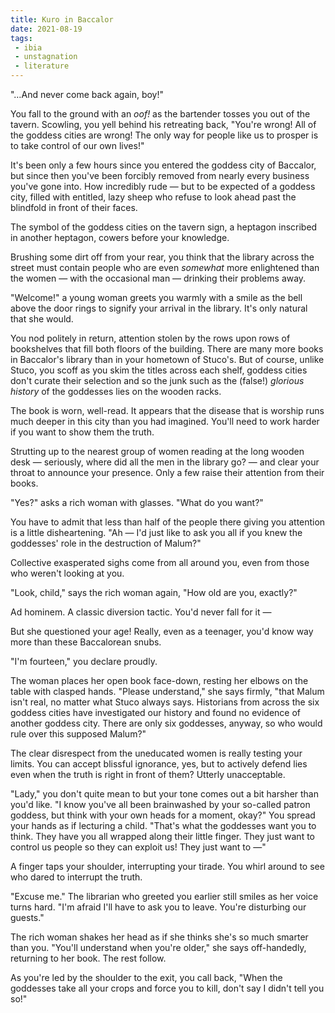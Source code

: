 ```yaml
---
title: Kuro in Baccalor
date: 2021-08-19
tags:
 - ibia
 - unstagnation
 - literature
---
```

"…And never come back again, boy!"

You fall to the ground with an *oof!* as the bartender tosses you out of the tavern. Scowling, you yell behind his retreating back, "You're wrong! All of the goddess cities are wrong! The only way for people like us to prosper is to take control of our own lives!"

It's been only a few hours since you entered the goddess city of Baccalor, but since then you've been forcibly removed from nearly every business you've gone into. How incredibly rude — but to be expected of a goddess city, filled with entitled, lazy sheep who refuse to look ahead past the blindfold in front of their faces.

The symbol of the goddess cities on the tavern sign, a heptagon inscribed in another heptagon, cowers before your knowledge.

Brushing some dirt off from your rear, you think that the library across the street must contain people who are even *somewhat* more enlightened than the women — with the occasional man — drinking their problems away.

"Welcome!" a young woman greets you warmly with a smile as the bell above the door rings to signify your arrival in the library. It's only natural that she would.

You nod politely in return, attention stolen by the rows upon rows of bookshelves that fill both floors of the building. There are many more books in Baccalor's library than in your hometown of Stuco's. But of course, unlike Stuco, you scoff as you skim the titles across each shelf, goddess cities don't curate their selection and so the junk such as the (false!) *glorious history* of the goddesses lies on the wooden racks.

The book is worn, well-read. It appears that the disease that is worship runs much deeper in this city than you had imagined. You'll need to work harder if you want to show them the truth.

Strutting up to the nearest group of women reading at the long wooden desk — seriously, where did all the men in the library go? — and clear your throat to announce your presence. Only a few raise their attention from their books.

"Yes?" asks a rich woman with glasses. "What do you want?"

You have to admit that less than half of the people there giving you attention is a little disheartening. "Ah — I'd just like to ask you all if you knew the goddesses' role in the destruction of Malum?"

Collective exasperated sighs come from all around you, even from those who weren't looking at you.

"Look, child," says the rich woman again, "How old are you, exactly?"

Ad hominem. A classic diversion tactic. You'd never fall for it —

But she questioned your age! Really, even as a teenager, you'd know way more than these Baccalorean snubs.

"I'm fourteen," you declare proudly.

The woman places her open book face-down, resting her elbows on the table with clasped hands. "Please understand," she says firmly, "that Malum isn't real, no matter what Stuco always says. Historians from across the six goddess cities have investigated our history and found no evidence of another goddess city. There are only six goddesses, anyway, so who would rule over this supposed Malum?"

The clear disrespect from the uneducated women is really testing your limits. You can accept blissful ignorance, yes, but to actively defend lies even when the truth is right in front of them? Utterly unacceptable.

"Lady," you don't quite mean to but your tone comes out a bit harsher than you'd like. "I know you've all been brainwashed by your so-called patron goddess, but think with your own heads for a moment, okay?" You spread your hands as if lecturing a child. "That's what the goddesses want you to think. They have you all wrapped along their little finger. They just want to control us people so they can exploit us! They just want to —"

A finger taps your shoulder, interrupting your tirade. You whirl around to see who dared to interrupt the truth.

"Excuse me." The librarian who greeted you earlier still smiles as her voice turns hard. "I'm afraid I'll have to ask you to leave. You're disturbing our guests."

The rich woman shakes her head as if she thinks she's so much smarter than you. "You'll understand when you're older," she says off-handedly, returning to her book. The rest follow.

As you're led by the shoulder to the exit, you call back, "When the goddesses take all your crops and force you to kill, don't say I didn't tell you so!"

